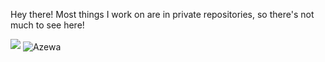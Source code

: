 Hey there! Most things I work on are in private repositories, so there's not much to see here!

<img src='https://github-readme-stats.vercel.app/api?username=Azewa&show_icons=true&theme=radical&count_private=true'/>
<img align="center" src="https://github-readme-streak-stats.herokuapp.com/?user=Azewa&count_private=true&theme=radical" alt="Azewa" />
